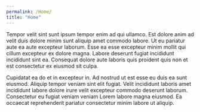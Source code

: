 ```yaml
---
permalink: /Home/
title: "Home"
---
```


Tempor velit sint sunt ipsum tempor enim ad qui ullamco. Est dolore anim ad velit duis dolore minim sunt aliquip amet commodo labore. Ut eu pariatur aute ea aute excepteur laborum. Esse ea esse excepteur minim mollit qui cillum excepteur ex dolore magna. Labore deserunt fugiat incididunt incididunt sint ea. Consequat dolore aute laboris quis proident quis non et est consectetur ex eiusmod sit culpa.

Cupidatat ea do et in excepteur in. Ad nostrud ut est esse eu duis ea sunt eiusmod. Aliquip tempor veniam sint elit fugiat. Velit incididunt laboris amet incididunt labore dolore irure velit excepteur commodo deserunt laborum. Consectetur eu fugiat veniam veniam Lorem labore magna eiusmod. Ea occaecat reprehenderit pariatur consectetur minim labore ut aliquip.
